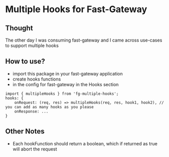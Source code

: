 # Multiple Hooks for Fast-Gateway

## Thought
The other day I was consuming fast-gateway and I came across use-cases to support multiple hooks

## How to use?
* import this package in your fast-gateway application
* create hooks functions 
* in the config for fast-gateway in the Hooks section
```
import { multipleHooks } from 'fg-multiple-hooks';
hooks: {
    onRequest: (req, res) => multipleHooks(req, res, hook1, hook2), // you can add as many hooks as you please
    onResponse: ...
}
```

## Other Notes
* Each hookFunction should return a boolean, which if returned as true will abort the request
